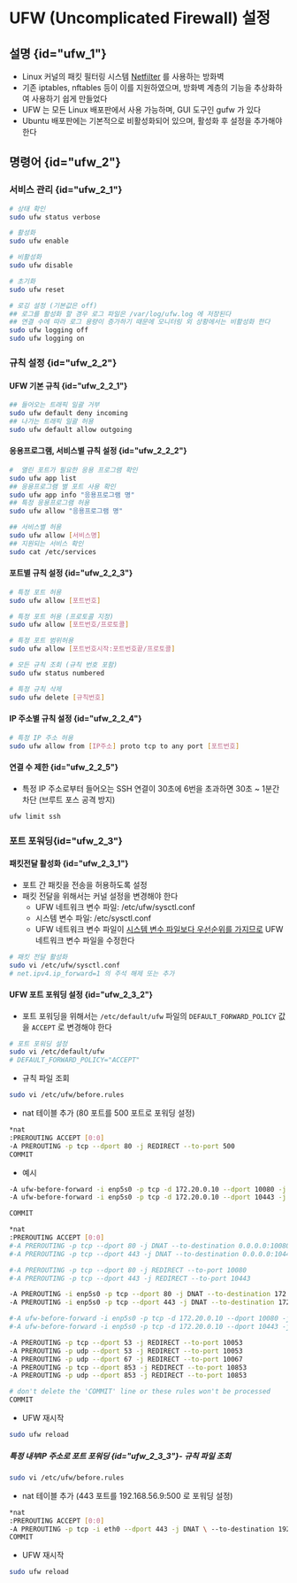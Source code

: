 # UFW (Uncomplicated Firewall) 설정

## 설명 {id="ufw_1"}
- Linux 커널의 패킷 필터링 시스템 [Netfilter](https://netfilter.org/) 를 사용하는 방화벽
- 기존 iptables, nftables 등이 이를 지원하였으며, 방화벽 계층의 기능을 추상화하여 사용하기 쉽게 만들었다
- UFW 는 모든 Linux 배포판에서 사용 가능하며, GUI 도구인 gufw 가 있다
- Ubuntu 배포판에는 기본적으로 비활성화되어 있으며, 활성화 후 설정을 추가해야 한다

## 명령어 {id="ufw_2"}
### 서비스 관리 {id="ufw_2_1"}
```Bash
# 상태 확인
sudo ufw status verbose 

# 활성화
sudo ufw enable

# 비활성화
sudo ufw disable

# 초기화
sudo ufw reset

# 로깅 설정 (기본값은 off)
## 로그를 활성화 할 경우 로그 파일은 /var/log/ufw.log 에 저장된다
## 연결 수에 따라 로그 용량이 증가하기 때문에 모니터링 외 상황에서는 비활성화 한다
sudo ufw logging off
sudo ufw logging on

```
### 규칙 설정 {id="ufw_2_2"}

#### UFW 기본 규칙 {id="ufw_2_2_1"}
```Bash
## 들어오는 트래픽 일괄 거부
sudo ufw default deny incoming
## 나가는 트래픽 일괄 허용
sudo ufw default allow outgoing
```
#### 응용프로그램, 서비스별 규칙 설정 {id="ufw_2_2_2"}
```Bash
#  열린 포트가 필요한 응용 프로그램 확인
sudo ufw app list
## 응용프로그램 별 포트 사용 확인
sudo ufw app info "응용프로그램 명"
## 특정 응용프로그램 허용
sudo ufw allow "응용프로그램 명"

## 서비스별 허용
sudo ufw allow [서비스명]
## 지원되는 서비스 확인
sudo cat /etc/services
```

#### 포트별 규칙 설정 {id="ufw_2_2_3"}
```Bash
# 특정 포트 허용
sudo ufw allow [포트번호]

# 특정 포트 허용 (프로토콜 지정)
sudo ufw allow [포트번호/프로토콜]

# 특정 포트 범위허용
sudo ufw allow [포트번호시작:포트번호끝/프로토콜]

# 모든 규칙 조회 (규칙 번호 포함) 
sudo ufw status numbered

# 특정 규칙 삭제
sudo ufw delete [규칙번호]
```

#### IP 주소별 규칙 설정 {id="ufw_2_2_4"}
```Bash
# 특정 IP 주소 허용
sudo ufw allow from [IP주소] proto tcp to any port [포트번호]
```
#### 연결 수 제한 {id="ufw_2_2_5"}
- 특정 IP 주소로부터 들어오는 SSH 연결이 30초에 6번을 초과하면 30초 ~ 1분간 차단 (브루트 포스 공격 방지)
```Bash
ufw limit ssh
```

### 포트 포워딩{id="ufw_2_3"}

#### 패킷전달 활성화 {id="ufw_2_3_1"}
- 포트 간 패킷을 전송을 허용하도록 설정
- 패킷 전달을 위해서는 커널 설정을 변경해야 한다
  - UFW 네트워크 변수 파일: /etc/ufw/sysctl.conf
  - 시스템 변수 파일: /etc/sysctl.conf
  - UFW 네트워크 변수 파일이 [시스템 변수 파일보다 우선순위를 가지므로](https://manpages.ubuntu.com/manpages/xenial/man8/ufw-framework.8.html) UFW 네트워크 변수 파일을 수정한다
```Bash
# 패킷 전달 활성화
sudo vi /etc/ufw/sysctl.conf
# net.ipv4.ip_forward=1 의 주석 해제 또는 추가
```

#### UFW 포트 포워딩 설정 {id="ufw_2_3_2"}

- 포트 포워딩을 위해서는 `/etc/default/ufw` 파일의 `DEFAULT_FORWARD_POLICY` 값을 `ACCEPT` 로 변경해야 한다
```Bash
# 포트 포워딩 설정
sudo vi /etc/default/ufw
# DEFAULT_FORWARD_POLICY="ACCEPT"
```

- 규칙 파일 조회
```Bash
sudo vi /etc/ufw/before.rules 
```
- nat 테이블 추가 (80 포트를 500 포트로 포워딩 설정)
```Bash
*nat
:PREROUTING ACCEPT [0:0]
-A PREROUTING -p tcp --dport 80 -j REDIRECT --to-port 500
COMMIT
```
  - 예시
  ```Bash
  -A ufw-before-forward -i enp5s0 -p tcp -d 172.20.0.10 --dport 10080 -j ACCEPT
  -A ufw-before-forward -i enp5s0 -p tcp -d 172.20.0.10 --dport 10443 -j ACCEPT
  
  COMMIT
  
  *nat
  :PREROUTING ACCEPT [0:0]
  #-A PREROUTING -p tcp --dport 80 -j DNAT --to-destination 0.0.0.0:10080
  #-A PREROUTING -p tcp --dport 443 -j DNAT --to-destination 0.0.0.0:10443
  
  #-A PREROUTING -p tcp --dport 80 -j REDIRECT --to-port 10080
  #-A PREROUTING -p tcp --dport 443 -j REDIRECT --to-port 10443
  
  -A PREROUTING -i enp5s0 -p tcp --dport 80 -j DNAT --to-destination 172.20.0.10:10080
  -A PREROUTING -i enp5s0 -p tcp --dport 443 -j DNAT --to-destination 172.20.0.10:10443
  
  #-A ufw-before-forward -i enp5s0 -p tcp -d 172.20.0.10 --dport 10080 -j ACCEPT
  #-A ufw-before-forward -i enp5s0 -p tcp -d 172.20.0.10 --dport 10443 -j ACCEPT
  
  -A PREROUTING -p tcp --dport 53 -j REDIRECT --to-port 10053
  -A PREROUTING -p udp --dport 53 -j REDIRECT --to-port 10053
  -A PREROUTING -p udp --dport 67 -j REDIRECT --to-port 10067
  -A PREROUTING -p tcp --dport 853 -j REDIRECT --to-port 10853
  -A PREROUTING -p udp --dport 853 -j REDIRECT --to-port 10853
  
  # don't delete the 'COMMIT' line or these rules won't be processed
  COMMIT 
  ```


- UFW 재시작
```Bash
sudo ufw reload
```
##### 특정  내부IP 주소로 포트 포워딩 {id="ufw_2_3_3"}- 규칙 파일 조회
```Bash
sudo vi /etc/ufw/before.rules 
```
- nat 테이블 추가 (443 포트를 192.168.56.9:500 로 포워딩 설정)
```Bash
*nat 
:PREROUTING ACCEPT [0:0]
-A PREROUTING -p tcp -i eth0 --dport 443 -j DNAT \ --to-destination 192.168.56.9:600
COMMIT
```
- UFW 재시작
```Bash
sudo ufw reload
```






